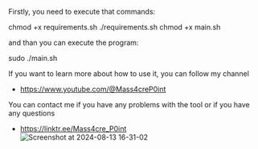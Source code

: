 Firstly, you need to execute that commands:

chmod +x requirements.sh
./requirements.sh
chmod +x main.sh

and than you can execute the program:

sudo ./main.sh

If you want to learn more about how to use it, you can follow my channel

- https://www.youtube.com/@Mass4creP0int

You can contact me if you have any problems with the tool or if you have any questions

- https://linktr.ee/Mass4cre_P0int  
![Screenshot at 2024-08-13 16-31-02](https://github.com/user-attachments/assets/44f4ef06-6d94-4d4c-a0fa-30a74ba413e0)
